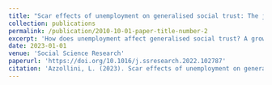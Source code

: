 ```yaml
---
title: "Scar effects of unemployment on generalised social trust: The joint impact of individual and contextual unemployment across Europe"
collection: publications
permalink: /publication/2010-10-01-paper-title-number-2
excerpt: 'How does unemployment affect generalised social trust? A growing body of work has analysed the scar effects of unemployment on trust. However, this literature has not yet addressed the moderating role of contextual unemployment. In this article, we extend a theoretical framework positing that individual and contextual unemployment depress generalised social trust and formulate competing hypotheses on their interaction. We test these hypotheses relying on Rounds 4–9 (2008–2018) of the European Social Survey, for up to 29 countries and 227 regions. Results from three-level multilevel models indicate that individual and contextual unemployment are associated with lower trust, although at the macro-level this holds only for cross-sectional unemployment. At the macro-micro level, we find that lower cross-sectional unemployment rates powerfully exacerbate the individual association, while the latter becomes not significant at higher cross-sectional rates. These findings highlight that individual and contextual unemployment are central to illuminate social trust patterns.'
date: 2023-01-01
venue: 'Social Science Research'
paperurl: 'https://doi.org/10.1016/j.ssresearch.2022.102787'
citation: 'Azzollini, L. (2023). Scar effects of unemployment on generalised social trust: The joint impact of individual and contextual unemployment across Europe. Social Science Research, 109, 102787.&quot; <i>Journal 1</i>. 1(2).'
---
```

